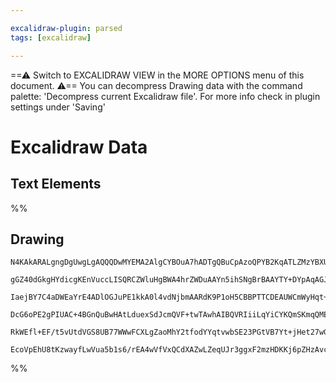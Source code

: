 ```yaml
---

excalidraw-plugin: parsed
tags: [excalidraw]

---
```

==⚠  Switch to EXCALIDRAW VIEW in the MORE OPTIONS menu of this document. ⚠== You can decompress Drawing data with the command palette: 'Decompress current Excalidraw file'. For more info check in plugin settings under 'Saving'


# Excalidraw Data

## Text Elements
%%
## Drawing
```compressed-json
N4KAkARALgngDgUwgLgAQQQDwMYEMA2AlgCYBOuA7hADTgQBuCpAzoQPYB2KqATLZMzYBXUtiRoIACyhQ4zZAHoFAc0JRJQgEYA6bGwC2CgF7N6hbEcK4OCtptbErHALRY8RMpWdx8Q1TdIEfARcZgRmBShcZQUebQBGOIAWGjoghH0EDihmbgBtcDBQMBKIEm4IZQAhAE4qgEUANQBNQlSSyFhECqgsKHbSzG5nRIAOflKYbgA2JNHtGqSamtGa

gGZ40dGkgHYdicgKEnVuccLISQRCZWluHgBWA4hrZWDuAAYn5ihSNgBrBAAYTY+DYpAqAGJ4ghodCBpBNLhsH9lL8hBxiMDQeCJD9rMw4LhAtl4RAAGaEfD4ADKsDeEkEHlJ31+AIA6sdJHcvj9/ghaTB6ehGeUnmibhxwrk0PEnmxCdg1FMZe9PudKmi4ABJYjS1B5AC6TzJ5EyOu4HCEVKehAxWAquHepLRGMlzD1lut6rCCGId3eax2PB272m

IaejBY7C4aDWEaYrE4ADlOGJuPE1kkA0l4vdNjbmAARdK9P1oH5CBBPTTCDEAUWCmWyHqt+CeQjgxFwpfTOzzmcS73uox4fHVRA4fwtraeoORvu4ZIIYSevUw/QkzsoABU+hVSWTOFBqYQjOJeGqOuSjwAxXD6SnK1CPdVrqAAQSIyhj6GCZP68akFA5gEJ+1w/tA8qkno2S4LaTDmmgnptuqYLXLaBC7uu+5PLgQhQGwABK4SnueFZVuO8EABJX

DcG6oPE2gPIUAC+4BGnQuBwHAtLduexSdJcmQVF+twTAwhAIBQVRIiiLqYiCYKQmSKmqQMEDYCIxJQFqvT6LSrJAopOLoFCMLmepmmkNpukZDJyKorWCnYj05AcASRJZABhQaVpXm2foN6UjSdLnhAIp+uJVk2XpBl8hyxAnGgY6lNF/mxbyAICkK4UgqKPlpdkAWEcIEpSumUV+UVekAPIKkq6aqpV1npRkN63vej7cC+qVVTpentdkJ5nv6zUx

RkWEfl+EF/t5vUtdVGS8UB77WWwFCXLgZaoMhY2tfodYYqtvwbSE23PGtVB7Yt+jHet27wGF8nqcw2C/FSAAa3U1D1AhvSC+DNMMazBto7xLCsew1DwNTTKMfbiUYbAGNwAmQPQBCVumrHXf1GQleixBunqEDPeJqIkMN548JekAU8QtIIHA3Xk6QJAALJsMQCCHbgmjBNtS74CuPn01iSloGjEBVCC52kMoiIABQ8PE+y8Kr1Dq2r7zaPcACUpL

EcoVpEhU8tKzwayfLwVua5b1s6/rEA4wVfVxQCdXAZwLZeqUJr3ggxF2mzHDKKj6pZHzAvcORTzYEQzPlqQlZPBwAcx8nFFXsIUATmRmcu6UdgAFYINgOTUmncCc9zvP8wuaBCyLpRIsBjDbsj+Dh1eXRhWEwTl9G0FCN8BgPd0SEzuObDzoLy5Z37vz6ekg+cIu8+zqEH6D+3nfTlSrHgCx/DkpS4So2xLFAA==
```
%%